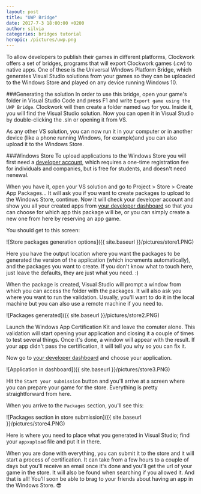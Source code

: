 ```yaml
---
layout: post
title: "UWP Bridge"
date: 2017-7-3 18:00:00 +0200
author: silvia
categories: bridges tutorial
heropic: /pictures/uwp.png
---
```



To allow developers to publish their games in different platforms, Clockwork offers a set of bridges, programs that will export Clockwork games (.cw) to native apps. One of these is the Universal Windows Platform Bridge, which generates Visual Studio solutions from your games so they can be uploaded to the Windows Store and played on any device running Windows 10.

###Generating the solution
In order to use this bridge, open your game's folder in Visual Studio Code and press F1 and write `Export game using the UWP Bridge`. Clockwork will then create a folder named `uwp` for you. Inside it, you will find the Visual Studio solution. Now you can open it in Visual Studio by double-clicking the .sln or opening it from VS.

As any other VS solution, you can now run it in your computer or in another device (like a phone running Windows, for example)and you can also upload it to the Windows Store.

###Windows Store
To upload applications to the Windows Store you will first need a [developer account](https://developer.microsoft.com/en-us/store/register), which requires a one-time registration fee for individuals and companies, but is free for students, and doesn't need nenewal.

When you have it, open your VS solution and go to Project > Store > Create App Packages... It will ask you if you want to create packages to upload to the Windows Store, continue. Now it will check your developer account and show you all your created apps from [your developer dashboard](https://developer.microsoft.com/en-us/dashboard/windows/overview) so that you can choose for which app this package will be, or you can simply create a new one from here by reserving an app game.

You should get to this screen:

![Store packages generation options]({{ site.baseurl }}/pictures/store1.PNG)

Here you have the output location where you want the packages to be generated the version of the application (which increments automatically), and the packages you want to create. If you don't know what to touch here, just leave the defaults, they are just what you need. :)

When the package is created, Visual Studio will prompt a window from which you can access the folder with the packages. It will also ask you where you want to run the validation. Usually, you'll want to do it in the local machine but you can also use a remote machine if you need to. 

![Packages generated]({{ site.baseurl }}/pictures/store2.PNG)

Launch the Windows App Certification Kit and leave the comuter alone. This validation will start opening your application and closing it a couple of times to test several things. Once it's done, a window will appear with the result. If your app didn't pass the certification, it will tell you why so you can fix it.

Now go to [your developer dashboard](https://developer.microsoft.com/en-us/dashboard/windows/overview) and choose your application. 

![Application in dashboard]({{ site.baseurl }}/pictures/store3.PNG)

Hit the `Start your submission` button and you'll arrive at a screen where you can prepare your game for the store. Everything is pretty straightforward from here.

When you arrive to the `Packages` section, you'll see this:


![Packages section in store submission]({{ site.baseurl }}/pictures/store4.PNG)


Here is where you need to place what you generated in Visual Studio; find your `appxupload` file and put it in there.

When you are done with everything, you can submit it to the store and it will start a process of certification. It can take from a few hours to a couple of days but you'll receive an email once it's done and you'll get the url of your game in the store. It will also be found when searching if you allowed it. And that is all! You'll soon be able to brag to your friends about having an app in the Windows Store. 😎
